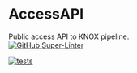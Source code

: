 # AccessAPI
Public access API to KNOX pipeline.  
[![GitHub Super-Linter](https://github.com/Knox-AAU/AccessAPI/workflows/Lint%20Code%20Base/badge.svg)](https://github.com/marketplace/actions/super-linter)
  
[![tests](https://github.com/Knox-AAU/AccessAPI/actions/workflows/tests.yml/badge.svg)](https://github.com/Knox-AAU/AccessAPI/actions/workflows/tests.yml)
